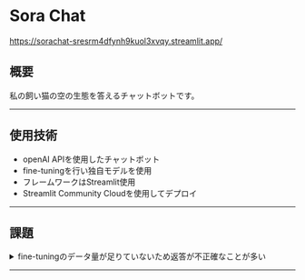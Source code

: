 # Sora Chat
<https://sorachat-sresrm4dfynh9kuol3xvqy.streamlit.app/>

## 概要
私の飼い猫の空の生態を答えるチャットボットです。
***

## 使用技術
* openAI APIを使用したチャットボット
* fine-tuningを行い独自モデルを使用
* フレームワークはStreamlit使用
* Streamlit Community Cloudを使用してデプロイ
***

## 課題
<details>
<summary>fine-tuningのデータ量が足りていないため返答が不正確なことが多い</summary>

　*単純なデータ量の確保等の工夫が必要*
</details>

***
